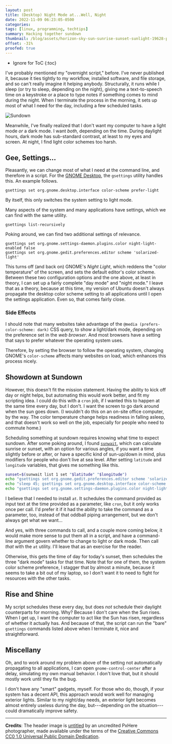 ```yaml
---
layout: post
title: (Desktop) Night Mode at...Well, Night
date: 2022-11-09 06:23:05-0500
categories:
tags: [linux, programming, techtips]
summary: Hacking together sundown
thumbnail: /blog/assets/horizon-sky-sun-sunrise-sunset-sunlight-19628-pxhere.com.png
offset: -31%
proofed: true
---
```


* Ignore for ToC
{:toc}

I've probably mentioned my "overnight script," before.  I've never published it, because it ties tightly to my workflow, installed software, and file storage, and so can't really imagine it helping anybody.  Structurally, it runs while I sleep (or try to sleep, depending on the night), giving me a text-to-speech time on a keystroke or a place to type notes if something comes to mind during the night.  When I terminate the process in the morning, it sets up most of what I need for the day, including a few scheduled tasks.

![Sundown](/blog/assets/horizon-sky-sun-sunrise-sunset-sunlight-19628-pxhere.com.png "Light's out, everyone...")

Meanwhile, I've finally realized that I don't want my computer to have a light mode *or* a dark mode.  I want *both*, depending on the time.  During daylight hours, dark mode has sub-standard contrast, at least to my eyes and screen.  At night, I find light color schemes too harsh.

## Gee, Settings...

Pleasantly, we can change most of what I need at the command line, and therefore in a script.  For the [GNOME Desktop](https://www.gnome.org/), the `gsettings` utility handles this.  An example follows.

```console
gsettings set org.gnome.desktop.interface color-scheme prefer-light
```

By itself, this only switches the system setting to light mode.

Many aspects of the system and many applications have settings, which we can find with the same utility.

```console
gsettings list-recursively
```

Poking around, we can find two additional settings of relevance.

```console
gsettings set org.gnome.settings-daemon.plugins.color night-light-enabled false
gsettings set org.gnome.gedit.preferences.editor scheme 'solarized-light'
```

This turns off (and back on) GNOME's *Night Light*, which reddens the "color temperature" of the screen, and sets the default editor's color scheme.  Between these two configuration options and the one above, at least in theory, I can set up a fairly complete "day mode" and "night mode."  I leave that as a theory, because at this time, my version of Ubuntu doesn't always propagate the desktop color scheme setting to all applications until I open the settings application.  Even so, that comes fairly close.

### Side Effects

I should note that many websites take advantage of the `@media (prefers-color-scheme: dark)` CSS query, to show a light/dark mode, depending on the preference set in the *web browser*.  And most browsers have a setting that says to prefer whatever the operating system uses.

Therefore, by setting the browser to follow the operating system, changing GNOME's `color-scheme` affects many websites on load, which enhances this process nicely.

## Showdown at Sundown

However, this doesn't fit the mission statement.  Having the ability to kick off day or night helps, but automating this would work better, and fit my scripting idea.  I could do this with a `cron` job, if I wanted this to happen at the same time every day, but I don't.  I want the screen to go dark around when the sun goes down.  (I wouldn't do this on an on-site office computer, by the way.  The color temperature change helps readiness in falling asleep, and that doesn't work so well on the job, especially for people who need to commute home.)

Scheduling something at sundown requires knowing what time to expect sundown.  After some poking around, I found [`sunwait`](https://github.com/risacher/sunwait), which can calculate sunrise or sunset, with an option for various angles, if you want a time slightly before or after, or have a specific kind of sun-up/down in mind, plus modifiers for people who don't live at sea level.  After setting `latitude` and `longitude` variables, that gives me something like this.

```sh
sunset=$(sunwait list 1 set "$latitude" "$longitude")
echo "gsettings set org.gnome.gedit.preferences.editor scheme 'solarized-dark'" | at "$sunset"
echo "sleep 45; gsettings set org.gnome.desktop.interface color-scheme prefer-dark" | at "$sunset"
echo "gsettings set org.gnome.settings-daemon.plugins.color night-light-enabled true" | at "$sunset"
```

I believe that I needed to install `at`.  It schedules the command provided as input text at the time provided as a parameter, like `cron`, but it only works once per call.  I'd prefer it if it had the ability to take the command as a parameter, too, instead of that oddball piping arrangement, but we don't always get what we want...

And yes, with three commands to call, and a couple more coming below, it would make more sense to put them all in a script, and have a command-line argument govern whether to change to light or dark mode.  Then call *that* with the `at` utility.  I'll leave that as an exercise for the reader.

Otherwise, this gets the time of day for today's sunset, then schedules the three "dark mode" tasks for that time.  Note that for one of them, the system color scheme preference, I stagger that by almost a minute, because it seems to take a bit out of my laptop, so I don't want it to need to fight for resources with the other tasks.

## Rise and Shine

My script schedules these every day, but does *not* schedule their daylight counterparts for morning.  Why?  Because I don't care when the Sun rises.  When I get up, I want the computer to act like the Sun has risen, regardless of whether it actually has.  And because of that, the script can run the "bare" `gsettings` commands listed above when I terminate it, nice and straightforward.

## Miscellany

Oh, and to work around my problem above of the setting not automatically propagating to all applications, I can open `gnome-control-center` after a delay, simulating my own manual behavior.  I don't love that, but it should mostly work until they fix the bug.

I don't have any "smart" gadgets, myself.  For those who do, though, if your system has a decent API, this approach would work well for managing exterior lights.  Similar to my night/day needs, an exterior light becomes almost entirely useless during the day, but---depending on the situation---could dramatically improve safety.

* * *

**Credits**:  The header image is [untitled](https://pxhere.com/en/photo/19628) by an uncredited PxHere photographer, made available under the terms of the [Creative Commons CC0 1.0 Universal Public Domain Dedication](https://creativecommons.org/publicdomain/zero/1.0/).
